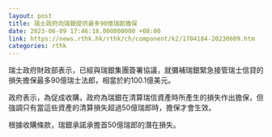 ```yaml
---
layout: post
title: 瑞士政府向瑞銀提供最多90億瑞郎擔保
date: 2023-06-09 17:46:18.000000000 +08:00
link: https://news.rthk.hk/rthk/ch/component/k2/1704184-20230609.htm
categories: rthk
---
```


瑞士政府財政部表示，已經與瑞銀集團簽署協議，就彌補瑞銀緊急接管瑞士信貸的損失擔保最多90億瑞士法郎，相當於約100.1億美元。

政府表示，為促成收購，政府為瑞銀在清算瑞信資產時所產生的損失作出擔保，但強調只有當這些資產的清算損失超過50億瑞郎時，擔保才會生效。

根據收購條款，瑞銀承諾承擔首50億瑞郎的潛在損失。

